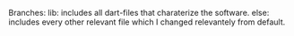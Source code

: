 Branches:
  lib: includes all dart-files that charaterize the software.
  else: includes every other relevant file which I changed relevantely from default.
